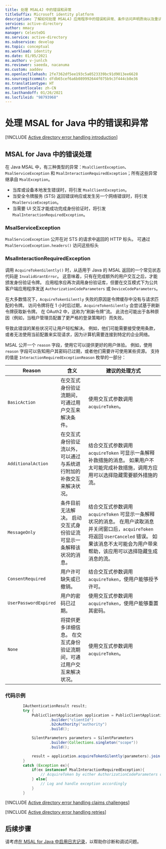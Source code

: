 ```yaml
---
title: 处理 MSAL4J 中的错误和异常
titleSuffix: Microsoft identity platform
description: 了解如何处理 MSAL4J 应用程序中的错误和异常、条件访问声明质询以及重试。
services: active-directory
author: mmacy
manager: CelesteDG
ms.service: active-directory
ms.subservice: develop
ms.topic: conceptual
ms.workload: identity
ms.date: 01/05/2021
ms.author: v-junlch
ms.reviewer: saeeda, nacanuma
ms.custom: aaddev
ms.openlocfilehash: 2fe7362df5ee193c5a0523339bc91d9013ee6628
ms.sourcegitcommit: dfdb65cef6a6b089992644f075b9c3f444cb8e36
ms.translationtype: HT
ms.contentlocale: zh-CN
ms.lasthandoff: 01/26/2021
ms.locfileid: "98793968"
---
```

# <a name="handle-errors-and-exceptions-in-msal-for-java"></a>处理 MSAL for Java 中的错误和异常

[!INCLUDE [Active directory error handling introduction](../../../includes/active-directory-develop-error-handling-introduction.md)]

## <a name="error-handling-in-msal-for-java"></a>MSAL for Java 中的错误处理

在 Java MSAL 中，有三种类型的异常：`MsalClientException`、`MsalServiceException` 和 `MsalInteractionRequiredException`；所有这些异常继承自 `MsalException`。

- 当库或设备本地发生错误时，将引发 `MsalClientException`。
- 当安全令牌服务 (STS) 返回错误响应或发生另一个网络错误时，将引发 `MsalServiceException`。
- 当需要 UI 交互才能成功完成身份验证时，将引发 `MsalInteractionRequiredException`。

### <a name="msalserviceexception"></a>MsalServiceException

`MsalServiceException` 公开在对 STS 的请求中返回的 HTTP 标头。 可通过 `MsalServiceException.headers()` 访问这些标头

### <a name="msalinteractionrequiredexception"></a>MsalInteractionRequiredException

调用 `AcquireTokenSilently()` 时，从适用于 Java 的 MSAL 返回的一个常见状态代码是 `InvalidGrantError`。 这意味着，只有在完成额外的用户交互之后，才能颁发身份验证令牌。 应用程序应再次调用身份验证库，但要在交互模式下为公共客户端应用程序发送 `AuthorizationCodeParameters` 或 `DeviceCodeParameters`。

在大多数情况下，`AcquireTokenSilently` 失败的原因是令牌缓存中没有与请求匹配的令牌。 访问令牌将在 1 小时后过期，`AcquireTokenSilently` 会尝试基于刷新令牌获取新令牌。 在 OAuth2 中，这称为“刷新令牌”流。 此流也可能出于各种原因（例如，当租户管理员配置了更严格的登录策略时）而失败。

导致此错误的某些状况可让用户轻松解决。 例如，他们可能需要接受使用条款，或者无法使用当前配置来实现请求，因为计算机需要连接到特定的企业网络。

MSAL 公开一个 `reason` 字段，使用它可以提供更好的用户体验。 例如，使用 `reason` 字段可以告知用户其密码已过期，或者他们需要许可使用某些资源。 支持的值是 `InteractionRequiredExceptionReason` 枚举的一部分：

| Reason | 含义 | 建议的处理方式 |
|---------|-----------|-----------------------------|
| `BasicAction` | 在交互式身份验证流期间，可通过用户交互来解决条件。 | 使用交互式参数调用 `acquireToken`。 |
| `AdditionalAction` | 在交互式身份验证流以外，可以通过与系统进行附加的补救交互来解决状况。 | 结合交互式参数调用 `acquireToken` 可显示一条解释补救措施的消息。 如果用户不太可能完成补救措施，调用方应用可以选择隐藏需要额外措施的流。 |
| `MessageOnly` | 条件目前无法解决。 启动交互式身份验证流可显示一条解释该状况的消息。 | 结合交互式参数调用 `acquireToken` 可显示一条解释状况的消息。 在用户读取消息并关闭窗口后，`acquireToken` 将返回 `UserCanceled` 错误。 如果该消息不太可能会为用户带来帮助，该应用可以选择隐藏生成消息的流。 |
| `ConsentRequired`| 用户许可缺失或已撤销。 |结合交互式参数调用 `acquireToken`，使用户能够授予许可。 |
| `UserPasswordExpired` | 用户的密码已过期。 | 使用交互式参数调用 `acquireToken`，使用户能够重置其密码。 |
| `None` |  将提供更多详细信息。 在交互式身份验证流期间，可通过用户交互来解决状况。 | 使用交互式参数调用 `acquireToken`。 |

### <a name="code-example"></a>代码示例

```java
        IAuthenticationResult result;
        try {
            PublicClientApplication application = PublicClientApplication
                    .builder("clientId")
                    .b2cAuthority("authority")
                    .build();

            SilentParameters parameters = SilentParameters
                    .builder(Collections.singleton("scope"))
                    .build();

            result = application.acquireTokenSilently(parameters).join();
        }
        catch (Exception ex){
            if(ex instanceof MsalInteractionRequiredException){
                // AcquireToken by either AuthorizationCodeParameters or DeviceCodeParameters
            } else{
                // Log and handle exception accordingly
            }
        }
```

[!INCLUDE [Active directory error handling claims challenges](../../../includes/active-directory-develop-error-handling-claims-challenges.md)]

[!INCLUDE [Active directory error handling retries](../../../includes/active-directory-develop-error-handling-retries.md)]

## <a name="next-steps"></a>后续步骤

请考虑[在 MSAL for Java 中启用日志记录](msal-logging.md?tabs=java)，以帮助你诊断和调试问题。

